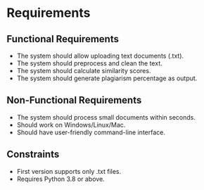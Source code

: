 # Requirements

## Functional Requirements
- The system should allow uploading text documents (.txt).
- The system should preprocess and clean the text.
- The system should calculate similarity scores.
- The system should generate plagiarism percentage as output.

## Non-Functional Requirements
- The system should process small documents within seconds.
- Should work on Windows/Linux/Mac.
- Should have user-friendly command-line interface.

## Constraints
- First version supports only .txt files.
- Requires Python 3.8 or above.
